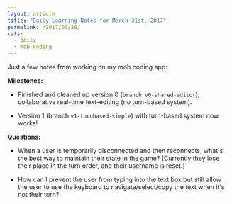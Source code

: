 ```yaml
---
layout: article
title: "Daily Learning Notes for March 31st, 2017"
permalink: /2017/03/29/
cats:
  - daily
  - mob-coding
---
```


Just a few notes from working on my mob coding app:

**Milestones:**

  - Finished and cleaned up version 0 (`branch v0-shared-editor`), collaborative real-time text-editing (no turn-based system).

  - Version 1 (branch `v1-turnbased-simple`) with turn-based system now works!

**Questions:**

  - When a user is temporarily disconnected and then reconnects, what's the best way to maintain their state in the game? (Currently they lose their place in the turn order, and their username is reset.)

  - How can I prevent the user from typing into the text box but still allow the user to use the keyboard to navigate/select/copy the text when it's not their turn?

